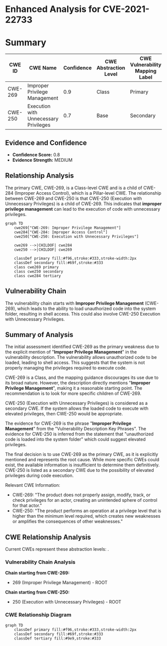 # Enhanced Analysis for CVE-2021-22733

# Summary
| CWE ID | CWE Name | Confidence | CWE Abstraction Level | CWE Vulnerability Mapping Label | CWE-Vulnerability Mapping Notes |
|---|---|---|---|---|---|
| CWE-269 | Improper Privilege Management | 0.9 | Class | Primary | Discouraged |
| CWE-250 | Execution with Unnecessary Privileges | 0.7 | Base | Secondary | Allowed |

## Evidence and Confidence

*   **Confidence Score:** 0.8
*   **Evidence Strength:** MEDIUM

## Relationship Analysis
The primary CWE, CWE-269, is a Class-level CWE and is a child of CWE-284 (Improper Access Control), which is a Pillar-level CWE. The relationship between CWE-269 and CWE-250 is that CWE-250 (Execution with Unnecessary Privileges) is a child of CWE-269. This indicates that **improper privilege management** can lead to the execution of code with unnecessary privileges.

```mermaid
graph TD
    cwe269["CWE-269: Improper Privilege Management"]
    cwe284["CWE-284: Improper Access Control"]
    cwe250["CWE-250: Execution with Unnecessary Privileges"]

    cwe269 -->|CHILDOF| cwe284
    cwe250 -->|CHILDOF| cwe269

    classDef primary fill:#f96,stroke:#333,stroke-width:2px
    classDef secondary fill:#69f,stroke:#333
    class cwe269 primary
    class cwe250 secondary
    class cwe284 tertiary
```

## Vulnerability Chain
The vulnerability chain starts with **Improper Privilege Management** (CWE-269), which leads to the ability to load unauthorized code into the system folder, resulting in shell access. This could also involve CWE-250 Execution with Unnecessary Privileges.

## Summary of Analysis
The initial assessment identified CWE-269 as the primary weakness due to the explicit mention of "**Improper Privilege Management**" in the vulnerability description. The vulnerability allows unauthorized code to be loaded, leading to shell access. This suggests that the system is not properly managing the privileges required to execute code.

CWE-269 is a Class, and the mapping guidance discourages its use due to its broad nature. However, the description directly mentions "**Improper Privilege Management**", making it a reasonable starting point. The recommendation is to look for more specific children of CWE-269.

CWE-250 (Execution with Unnecessary Privileges) is considered as a secondary CWE. If the system allows the loaded code to execute with elevated privileges, then CWE-250 would be appropriate.

The evidence for CWE-269 is the phrase "**Improper Privilege Management**" from the "Vulnerability Description Key Phrases". The evidence for CWE-250 is inferred from the statement that "unauthorized code is loaded into the system folder" which could suggest elevated privileges.

The final decision is to use CWE-269 as the primary CWE, as it is explicitly mentioned and represents the root cause. While more specific CWEs could exist, the available information is insufficient to determine them definitively. CWE-250 is listed as a secondary CWE due to the possibility of elevated privileges during code execution.

Relevant CWE Information:
- CWE-269: "The product does not properly assign, modify, track, or check privileges for an actor, creating an unintended sphere of control for that actor."
- CWE-250: "The product performs an operation at a privilege level that is higher than the minimum level required, which creates new weaknesses or amplifies the consequences of other weaknesses."


## CWE Relationship Analysis

Current CWEs represent these abstraction levels: .


### Vulnerability Chain Analysis

**Chain starting from CWE-269:**
- 269 (Improper Privilege Management) - ROOT


**Chain starting from CWE-250:**
- 250 (Execution with Unnecessary Privileges) - ROOT



### CWE Relationship Diagram

```mermaid
graph TD
    classDef primary fill:#f96,stroke:#333,stroke-width:2px
    classDef secondary fill:#69f,stroke:#333
    classDef tertiary fill:#9e9,stroke:#333
```